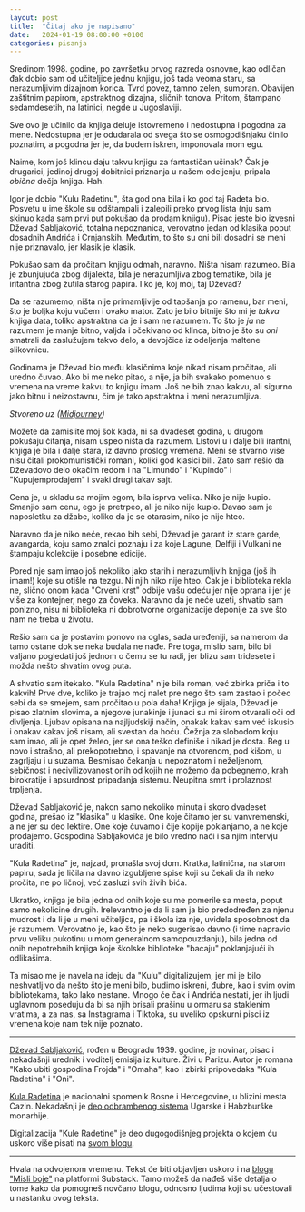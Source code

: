 ```yaml
---
layout: post
title:  "Čitaj ako je napisano"
date:   2024-01-19 08:00:00 +0100
categories: pisanja
---
```

Sredinom 1998. godine, po završetku prvog razreda osnovne, kao odličan đak dobio sam od učiteljice jednu knjigu, još tada veoma staru, sa nerazumljivim dizajnom korica. Tvrd povez, tamno zelen, sumoran. Obavijen zaštitnim papirom, apstraktnog dizajna, sličnih tonova. Pritom, štampano sedamdesetih, na latinici, negde u Jugoslaviji.

Sve ovo je učinilo da knjiga deluje istovremeno i nedostupna i pogodna za mene. Nedostupna jer je odudarala od svega što se osmogodišnjaku činilo poznatim, a pogodna jer je, da budem iskren, imponovala mom egu.

Naime, kom još klincu daju takvu knjigu za fantastičan učinak? Čak je drugarici, jedinoj drugoj dobitnici priznanja u našem odeljenju, pripala *obična* dečja knjiga. Hah.

Igor je dobio "Kulu Radetinu", šta god ona bila i ko god taj Radeta bio. Posvetu u ime škole su odštampali i zalepili preko prvog lista (nju sam skinuo kada sam prvi put pokušao da prodam knjigu). Pisac jeste bio izvesni Dževad Sabljaković, totalna nepoznanica, verovatno jedan od klasika poput dosadnih Andrića i Crnjanskih. Međutim, to što su oni bili dosadni se meni nije priznavalo, jer klasik je klasik.

Pokušao sam da pročitam knjigu odmah, naravno. Ništa nisam razumeo. Bila je zbunjujuća zbog dijalekta, bila je nerazumljiva zbog tematike, bila je iritantna zbog žutila starog papira. I ko je, koj moj, taj Dževad? 

Da se razumemo, ništa nije primamljivije od tapšanja po ramenu, bar meni, što je boljka koju vučem i ovako mator. Zato je bilo bitnije što mi je *takva* knjiga data, toliko apstraktna da je i sam ne razumem. To što je *ja* ne razumem je manje bitno, valjda i očekivano od klinca, bitno je što su *oni* smatrali da zaslužujem takvo delo, a devojčica iz odeljenja maltene slikovnicu.

Godinama je Dževad bio među klasičnima koje nikad nisam pročitao, ali uredno čuvao. Ako bi me neko pitao, a nije, ja bih svakako pomenuo s vremena na vreme kakvu to knjigu imam. Još ne bih znao kakvu, ali sigurno jako bitnu i neizostavnu, čim je tako apstraktna i meni nerazumljiva.

*Stvoreno uz ([Midjourney](https://www.midjourney.com/))*

Možete da zamislite moj šok kada, ni sa dvadeset godina, u drugom pokušaju čitanja, nisam uspeo ništa da razumem. Listovi u i dalje bili irantni, knjiga je bila i dalje stara, iz davno prošlog vremena. Meni se stvarno više nisu čitali prokomunistički romani, koliki god klasici bili. Zato sam rešio da Dževadovo delo okačim redom i na "Limundo" i "Kupindo" i "Kupujemprodajem" i svaki drugi takav sajt.

Cena je, u skladu sa mojim egom, bila isprva velika. Niko je nije kupio. Smanjio sam cenu, ego je pretrpeo, ali je niko nije kupio. Davao sam je naposletku za džabe, koliko da je se otarasim, niko je nije hteo.

Naravno da je niko neće, rekao bih sebi, Dževad je garant iz stare garde, avangarda, koju samo znalci poznaju i za koje Lagune, Delfiji i Vulkani ne štampaju kolekcije i posebne edicije.

Pored nje sam imao još nekoliko jako starih i nerazumljivih knjiga (još ih imam!) koje su otišle na tezgu. Ni njih niko nije hteo. Čak je i biblioteka rekla ne, slično onom kada "Crveni krst" odbije vašu odeću jer nije oprana i jer je više za kontejner, nego za čoveka. Naravno da je neće uzeti, shvatio sam ponizno, nisu ni biblioteka ni dobrotvorne organizacije deponije za sve što nam ne treba u životu.

Rešio sam da je postavim ponovo na oglas, sada uređeniji, sa namerom da tamo ostane dok se neka budala ne nađe. Pre toga, mislio sam, bilo bi valjano pogledati još jednom o čemu se tu radi, jer blizu sam tridesete i možda nešto shvatim ovog puta.

A shvatio sam itekako. "Kula Radetina" nije bila roman, već zbirka priča i to kakvih! Prve dve, koliko je trajao moj nalet pre nego što sam zastao i počeo sebi da se smejem, sam pročitao u pola daha! Knjiga je sijala, Dževad je pisao zlatnim slovima, a njegove junakinje i junaci su mi širom otvarali oči od divljenja. Ljubav opisana na najljudskiji način, onakak kakav sam već iskusio i onakav kakav još nisam, ali svestan da hoću. Čežnja za slobodom koju sam imao, ali je opet želeo, jer se ona teško definiše i nikad je dosta. Beg u novo i strašno, ali prekopotrebno, i spavanje na otvorenom, pod kišom, u zagrljaju i u suzama. Besmisao čekanja u nepoznatom i neželjenom, sebičnost i necivilizovanost onih od kojih ne možemo da pobegnemo, krah birokratije i apsurdnost pripadanja sistemu. Neupitna smrt i prolaznost trpljenja.

Dževad Sabljaković je, nakon samo nekoliko minuta i skoro dvadeset godina, prešao iz "klasika" u klasike. One koje čitamo jer su vanvremenski, a ne jer su deo lektire. One koje čuvamo i čije kopije poklanjamo, a ne koje prodajemo. Gospodina Sabljakovića je bilo vredno naći i sa njim intervju uraditi.

"Kula Radetina" je, najzad, pronašla svoj dom. Kratka, latinična, na starom papiru, sada je ličila na davno izgubljene spise koji su čekali da ih neko pročita, ne po ličnoj, već zasluzi svih živih bića.

Ukratko, knjiga je bila jedna od onih koje su me pomerile sa mesta, poput samo nekolicine drugih. Irelevantno je da li sam ja bio predodređen za njenu mudrost i da li je u meni učiteljica, pa i škola iza nje, uvidela sposobnost da je razumem. Verovatno je, kao što je neko sugerisao davno (i time napravio prvu veliku pukotinu u mom generalnom samopouzdanju), bila jedna od onih nepotrebnih knjiga koje školske biblioteke "bacaju" poklanjajući ih odlikašima. 

Ta misao me je navela na ideju da "Kulu" digitalizujem, jer mi je bilo neshvatljivo da nešto što je meni bilo, budimo iskreni, đubre, kao i svim ovim bibliotekama, tako lako nestane. Mnogo će čak i Andrića nestati, jer ih ljudi uglavnom poseduju da bi sa njih brisali prašinu u ormaru sa staklenim vratima, a za nas, sa Instagrama i Tiktoka, su uveliko opskurni pisci iz vremena koje nam tek nije poznato.

---

[Dževad Sabljaković](dz.sabljakovic.com/o-nama/), rođen u Beogradu 1939. godine, je novinar, pisac i nekadašnji urednik i voditelj emisija iz kulture. Živi u Parizu. Autor je romana "Kako ubiti gospodina Frojda" i "Omaha", kao i zbirki pripovedaka "Kula Radetina" i "Oni".

[Kula Radetina](bs.wikipedia.org/wiki/Radetina_Kula) je nacionalni spomenik Bosne i Hercegovine, u blizini mesta Cazin. Nekadašnji je [deo odbrambenog sistema](ckt.ba/kula-radetina) Ugarske i Habzburške monarhije.

Digitalizacija "Kule Radetine" je deo dugogodišnjeg projekta o kojem ću uskoro više pisati na [svom blogu](igorv.blog).

---

Hvala na odvojenom vremenu. Tekst će biti objavljen uskoro i na [blogu "Misli boje"](misliboje.substack.com) na platformi Substack. Tamo možeš da nađeš više detalja o tome kako da pomogneš novčano blogu, odnosno ljudima koji su učestovali u nastanku ovog teksta.
